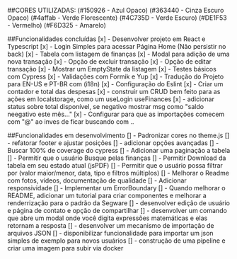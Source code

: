##CORES UTILIZADAS:
(#150926 - Azul Opaco)
(#363440 - Cinza Escuro Opaco)
(#4affab - Verde Florescente)
(#4C735D - Verde Escuro)
(#DE1F53 - Vermelho)
(#F6D325 - Amarelo)

##Funcionalidades concluídas
[x] - Desenvolver projeto em React e Typescript
[x] - Login Simples para acessar Página Home (Não persistir no back)
[x] - Tabela com listagem de finanças
[x] - Modal para adição de uma nova transação
[x] - Opção de excluir transação
[x] - Opção de editar transação
[x] - Mostrar um EmptyState da listagem
[x] - Testes básicos com Cypress
[x] - Validações com Formik e Yup
[x] - Tradução do Projeto para EN-US e PT-BR com (i18n)
[x] - Configuração do Eslint
[x] - Criar um contador e total das despesas
[x] - construir um CRUD bem feito para as ações em localstorage, como um useLogin useFinances
[x] - adicionar status sobre total disponível, se negativo mostrar msg como "saldo neegativo este mês..."
[x] - Configurar para que as importações comecem com "@" ao inves de ficar buscando com ..


##Funcionalidades em desenvolvimento
[] - Padronizar cores no theme.js
[] - refatorar footer e ajustar posições
[] - adicionar opções avançadas
[] - Buscar 100% de coverage do cypress
[] - Adicionar uma paginação a tabela
[] - Permitir que o usuário Busque pelas finanças
[] - Permitir Download da tabela em seu estado atual (jsPDF)
[] - Permitir que o usuário possa filtrar por (valor maior/menor, data, tipo e filtros múltiplos)
[] - Melhorar o Readme com fotos, vídeos, documentação de qualidade
[] - Adicionar responsividade
[] - Implementar um ErrorBoundary
[] - Quando melhorar o README, adicionar um tutorial para criar componentes e melhorar a renderrização para o padrão da Segware
[] - desenvolver edição de usuário e página de contato e opção de compartilhar
[] - desenvolver um comando que abre um modal onde você digita expressões matemáticas e elas retornam a resposta
[] - desenvolver um mecanismo de importação de arquivos JSON
[] - disponibilizar funcionalidade para importar um json simples de 
exemplo para novos usuários
[] - construção de uma pipeline e criar uma imagem para subir via docker